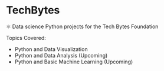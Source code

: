 # TechBytes
⚛ Data science Python projects for the Tech Bytes Foundation

Topics Covered:
* Python and Data Visualization
* Python and Data Analysis (Upcoming)
* Python and Basic Machine Learning (Upcoming)
